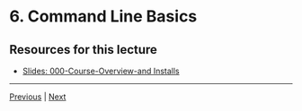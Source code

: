 #  6. Command Line Basics



##  Resources for this lecture

-   [Slides: 000-Course-Overview-and Installs](https://docs.google.com/presentation/d/1KBNgNB_JnuXtqpz7Tk7PBinCDteB7pmpeRwZQYqODo0/edit#slide=id.p)

---
[Previous](./5_Course-FAQs.md) | [Next](./7_Installing-Python-(Step-by-Step).md)